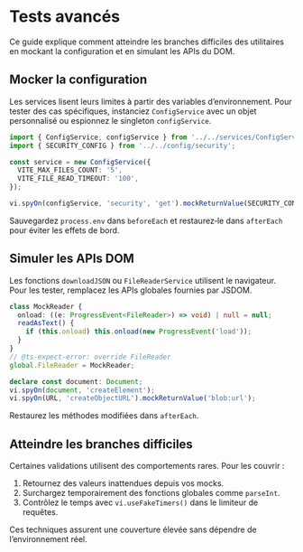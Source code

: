 # Tests avancés

Ce guide explique comment atteindre les branches difficiles des utilitaires en
mockant la configuration et en simulant les APIs du DOM.

## Mocker la configuration

Les services lisent leurs limites à partir des variables d’environnement.
Pour tester des cas spécifiques, instanciez `ConfigService` avec un objet
personnalisé ou espionnez le singleton `configService`.

```ts
import { ConfigService, configService } from '../../services/ConfigService';
import { SECURITY_CONFIG } from '../../config/security';

const service = new ConfigService({
  VITE_MAX_FILES_COUNT: '5',
  VITE_FILE_READ_TIMEOUT: '100',
});

vi.spyOn(configService, 'security', 'get').mockReturnValue(SECURITY_CONFIG);
```

Sauvegardez `process.env` dans `beforeEach` et restaurez‑le dans `afterEach` pour
éviter les effets de bord.

## Simuler les APIs DOM

Les fonctions `downloadJSON` ou `FileReaderService` utilisent le navigateur. Pour
les tester, remplacez les APIs globales fournies par JSDOM.

```ts
class MockReader {
  onload: ((e: ProgressEvent<FileReader>) => void) | null = null;
  readAsText() {
    if (this.onload) this.onload(new ProgressEvent('load'));
  }
}
// @ts-expect-error: override FileReader
global.FileReader = MockReader;

declare const document: Document;
vi.spyOn(document, 'createElement');
vi.spyOn(URL, 'createObjectURL').mockReturnValue('blob:url');
```

Restaurez les méthodes modifiées dans `afterEach`.

## Atteindre les branches difficiles

Certaines validations utilisent des comportements rares. Pour les couvrir :

1. Retournez des valeurs inattendues depuis vos mocks.
2. Surchargez temporairement des fonctions globales comme `parseInt`.
3. Contrôlez le temps avec `vi.useFakeTimers()` dans le limiteur de requêtes.

Ces techniques assurent une couverture élevée sans dépendre de l’environnement
réel.
